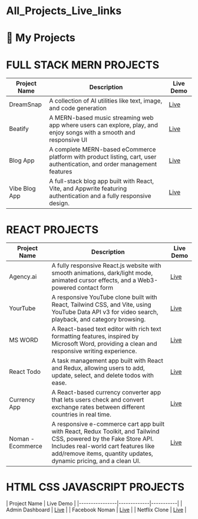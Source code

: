 # All_Projects_Live_links

# 🚀 My Projects

# FULL STACK MERN PROJECTS

| Project Name   | Description | Live Demo |
|----------------|-------------|-----------|
| DreamSnap       | A collection of AI utilities like text, image, and code generation | [Live](https://dream-snap-amber.vercel.app/) |
| Beatify         | A MERN-based music streaming web app where users can explore, play, and enjoy songs with a smooth and responsive UI | [Live](https://beatify-noman-frontend.vercel.app) |
| Blog App        |  A complete MERN-based eCommerce platform with product listing, cart, user authentication, and order management features | [Live](https://full-stack-ecommerce-web-n4wm.vercel.app/) |
| Vibe Blog App   | A full-stack blog app built with React, Vite, and Appwrite featuring authentication  and a fully responsive design. | [Live](https://noman-vibe-blog-app.vercel.app/) |

# REACT PROJECTS

| Project Name   | Description | Live Demo |
|----------------|-------------|-----------|
| Agency.ai      | A fully responsive React.js website with smooth animations, dark/light mode, animated cursor effects, and a Web3-powered contact form | [Live](https://react-agency-noman.vercel.app) |
| YourTube        | A responsive YouTube clone built with React, Tailwind CSS, and Vite, using YouTube Data API v3 for video search, playback, and category browsing.| [Live](https://your-tube-noman.vercel.app) |
| MS WORD   | A React-based text editor with rich text formatting features, inspired by Microsoft Word, providing a clean and responsive writing experience. | [Live](https://game-react-ldwc.vercel.app/) |
 React Todo    |  A task management app built with React and Redux, allowing users to add, update, select, and delete todos with ease. | [Live](https://react-projects-696g.vercel.app/) |
  Currency App    |  A React-based currency converter app that lets users check and convert exchange rates between different countries in real time. | [Live](https://react-projects-brown-phi.vercel.app/) |
 Noman - Ecommerce    |  A responsive e-commerce cart app built with React, Redux Toolkit, and Tailwind CSS, powered by the Fake Store API. Includes real-world cart features like add/remove items, quantity updates, dynamic pricing, and a clean UI. | [Live](https://noman-ecommerce.vercel.app/) |

# HTML CSS JAVASCRIPT PROJECTS

| Project Name   | Live Demo |
|----------------|-------------|-----------|
| Admin Dashboard       | [Live](https://admin-dashboard-pink-rho-33.vercel.app/) |
| Facebook Noman        |   [Live](https://facebook-clone-noman.vercel.app) |
| Netflix Clone   |  [Live](https://noman-netflix-clone.vercel.app/) |
